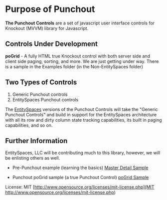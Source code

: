 Purpose of Punchout
==================================

**The Punchout Controls** are a set of javascript user interface controls for Knockout (MVVM) library for Javascript.

Controls Under Development
---------------------
**poGrid** - A fully HTML true Knockout control with both server side and client side paging, sorting, and more. We are just getting under way. There is a sample in the Examples folder (in the Non-EntitySpaces folder)

Two Types of Controls
---------------------

1. Generic Punchout controls
2. EntitySpaces Punchout controls

The [EntitySpaces](http://www.entityspaces.net/) versions of the Punchout Controls will take the "Generic Punchout Controls" and build in support for the EntitySpaces architecture with all its row and dirty column state tracking capabilities, its built in paging capabilities, and so on.

Further Information
---------------------

EntitySpaces, LLC will be contributing much to this library, however, we will be enlisting others as well. 

 * Pre-Punchout example (learning the basics)
 	[Master Detail Sample](http://www.entityspaces.net/portal/Products/Features/EntitySpacesKnockout.aspx)
	
 * Punchout poGrid sample (a true Punchout Control)
    [poGrid Sample](http://www.entityspaces.net/portal/Products/Features/EntitySpacesPunchout.aspx) 

License: MIT [http://www.opensource.org/licenses/mit-license.php](MIT http://www.opensource.org/licenses/mit-license.php)
